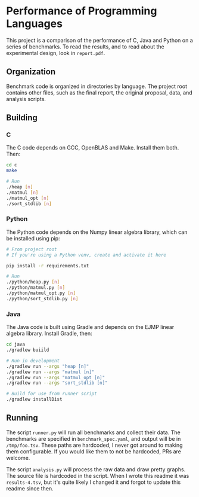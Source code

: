 # Performance of Programming Languages

This project is a comparison of the performance of C, Java and Python on a series of benchmarks. To
read the results, and to read about the experimental design, look in `report.pdf`.

## Organization

Benchmark code is organized in directories by language. The project root contains other files, such
as the final report, the original proposal, data, and analysis scripts.

## Building

### C

The C code depends on GCC, OpenBLAS and Make. Install them both. Then:

```bash
cd c
make

# Run
./heap [n]
./matmul [n]
./matmul_opt [n]
./sort_stdlib [n]
```

### Python

The Python code depends on the Numpy linear algebra library, which can be installed using pip:

```bash
# From project root
# If you're using a Python venv, create and activate it here

pip install -r requirements.txt

# Run
./python/heap.py [n]
./python/matmul.py [n]
./python/matmul_opt.py [n]
./python/sort_stdlib.py [n]
```

### Java

The Java code is built using Gradle and depends on the EJMP linear algebra library. Install Gradle,
then:


```bash
cd java
./gradlew buiild

# Run in development
./gradlew run --args "heap [n]"
./gradlew run --args "matmul [n]"
./gradlew run --args "matmul_opt [n]"
./gradlew run --args "sort_stdlib [n]"

# Build for use from runner script
./gradlew installDist
```

## Running

The script `runner.py` will run all benchmarks and collect their data. The benchmarks are specified
in `benchmark_spec.yaml`, and output will be in `/tmp/foo.tsv`. These paths are hardcoded, I never
got around to making them configurable. If you would like them to not be hardcoded, PRs are welcome.

The script `analysis.py` will process the raw data and draw pretty graphs. The source file is
hardcoded in the script. When I wrote this readme it was `results-4.tsv`, but it's quite likely I
changed it and forgot to update this readme since then.
